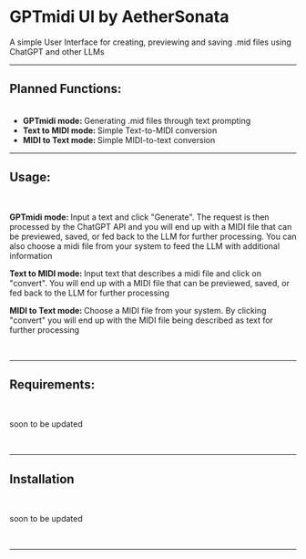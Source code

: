 <h1>GPTmidi UI by AetherSonata</h1>


<p>A simple User Interface for creating, previewing and saving .mid files using ChatGPT and other LLMs</p>


_______________

<h2>Planned Functions:</h2>

<ul>
<br>

<li><strong>GPTmidi mode: </strong>Generating .mid files through text prompting</li>

<li><strong>Text to MIDI mode: </strong>Simple Text-to-MIDI conversion </li>

<li><strong>MIDI to Text mode: </strong>Simple MIDI-to-text conversion</li>
</ul>

______________

<h2>Usage:</h2>
<br>
<p><strong>GPTmidi mode: </strong> Input a text and click "Generate". The request is then processed by the ChatGPT API and you will end up with a MIDI file that can be previewed, saved, or fed back to the LLM for further processing. You can also choose a midi file from your system to feed the LLM with additional information<p>

<p><strong>Text to MIDI mode: </strong> Input text that describes a midi file and click on "convert". You will end up with a MIDI file that can be previewed, saved, or fed back to the LLM for further processing<p>

<p><strong>MIDI to Text mode: </strong> Choose a MIDI file from your system. By clicking "convert" you will end up with the MIDI file being described as text for further processing<p>
<br>

_________________________

<h2>Requirements:</h2>
<br>
<p>soon to be updated</p>
<br>

__________________

<h2>Installation</h2>
<br>
<p>soon to be updated</p>
<br>

__________________



